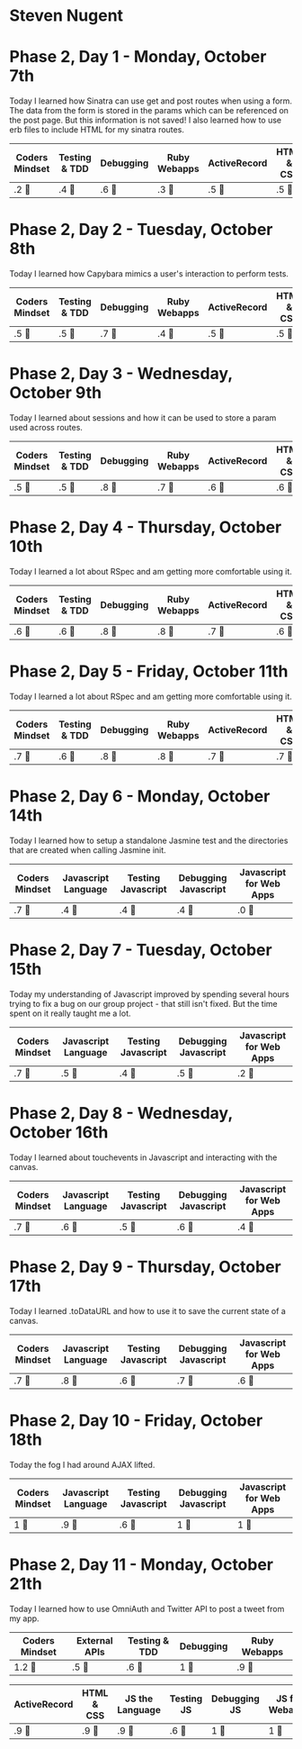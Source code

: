 # Steven Nugent

# Phase 2, Day 1 - Monday, October 7th
Today I learned how Sinatra can use get and post routes when using a form. The data from the form is stored in the params which can be referenced on the post page. But this information is not saved! I also learned how to use erb files to include HTML for my sinatra routes.

| Coders Mindset | Testing & TDD |  Debugging | Ruby Webapps | ActiveRecord | HTML & CSS |
| -------------- | ------------- |  --------- | ------------ | ------------ | ---------- |
| .2 :cookie:    | .4 :cookie:   | .6 :cookie:| .3 :cookie:  | .5 :cookie:  | .5 :cookie:|


# Phase 2, Day 2 - Tuesday, October 8th
Today I learned how Capybara mimics a user's interaction to perform tests.

| Coders Mindset | Testing & TDD |  Debugging | Ruby Webapps | ActiveRecord | HTML & CSS |
| -------------- | ------------- |  --------- | ------------ | ------------ | ---------- |
| .5 :cookie:    | .5 :cookie:   | .7 :cookie:| .4 :cookie:  | .5 :cookie:  | .5 :cookie:|


# Phase 2, Day 3 - Wednesday, October 9th
Today I learned about sessions and how it can be used to store a param used across routes.

| Coders Mindset | Testing & TDD |  Debugging | Ruby Webapps | ActiveRecord | HTML & CSS |
| -------------- | ------------- |  --------- | ------------ | ------------ | ---------- |
| .5 :cookie:    | .5 :cookie:   | .8 :cookie:| .7 :cookie:  | .6 :cookie:  | .6 :cookie:|


# Phase 2, Day 4 - Thursday, October 10th
Today I learned a lot about RSpec and am getting more comfortable using it.

| Coders Mindset | Testing & TDD |  Debugging | Ruby Webapps | ActiveRecord | HTML & CSS |
| -------------- | ------------- |  --------- | ------------ | ------------ | ---------- |
| .6 :cookie:    | .6 :cookie:   | .8 :cookie:| .8 :cookie:  | .7 :cookie:  | .6 :cookie:|


# Phase 2, Day 5 - Friday, October 11th
Today I learned a lot about RSpec and am getting more comfortable using it.

| Coders Mindset | Testing & TDD |  Debugging | Ruby Webapps | ActiveRecord | HTML & CSS |
| -------------- | ------------- |  --------- | ------------ | ------------ | ---------- |
| .7 :cookie:    | .6 :cookie:   | .8 :cookie:| .8 :cookie:  | .7 :cookie:  | .7 :cookie:|


# Phase 2, Day 6 - Monday, October 14th
Today I learned how to setup a standalone Jasmine test and the directories that are created when calling Jasmine init.

| Coders Mindset | Javascript Language |  Testing Javascript | Debugging Javascript | Javascript for Web Apps |
| -------------- |    -------------    |   ----------------  |   -----------------  | ----------------------- |
| .7 :cookie:    | .4 :cookie:         | .4 :cookie:         | .4 :cookie:          | .0 :cookie:             |


# Phase 2, Day 7 - Tuesday, October 15th
Today my understanding of Javascript improved by spending several hours trying to fix a bug on our group project - that still isn't fixed. But the time spent on it really taught me a lot.

| Coders Mindset | Javascript Language |  Testing Javascript | Debugging Javascript | Javascript for Web Apps |
| -------------- |    -------------    |   ----------------  |   -----------------  | ----------------------- |
| .7 :cookie:    | .5 :cookie:         | .4 :cookie:         | .5 :cookie:          | .2 :cookie:             |


# Phase 2, Day 8 - Wednesday, October 16th
Today I learned about touchevents in Javascript and interacting with the canvas.

| Coders Mindset | Javascript Language |  Testing Javascript | Debugging Javascript | Javascript for Web Apps |
| -------------- |    -------------    |   ----------------  |   -----------------  | ----------------------- |
| .7 :cookie:    | .6 :cookie:         | .5 :cookie:         | .6 :cookie:          | .4 :cookie:             |


# Phase 2, Day 9 - Thursday, October 17th
Today I learned .toDataURL and how to use it to save the current state of a canvas.

| Coders Mindset | Javascript Language |  Testing Javascript | Debugging Javascript | Javascript for Web Apps |
| -------------- |    -------------    |   ----------------  |   -----------------  | ----------------------- |
| .7 :cookie:    | .8 :cookie:         | .6 :cookie:         | .7 :cookie:          | .6 :cookie:             |


# Phase 2, Day 10 - Friday, October 18th
Today the fog I had around AJAX lifted.

| Coders Mindset | Javascript Language |  Testing Javascript | Debugging Javascript | Javascript for Web Apps |
| -------------- |    -------------    |   ----------------  |   -----------------  | ----------------------- |
| 1 :cookie:     | .9 :cookie:         | .6 :cookie:         |  1 :cookie:          |  1 :cookie:             |


# Phase 2, Day 11 - Monday, October 21th
Today I learned how to use OmniAuth and Twitter API to post a tweet from my app.

| Coders Mindset | External APIs |  Testing & TDD | Debugging | Ruby Webapps |
| -------------- | ------------- |  ------------- | --------- | ------------ |
| 1.2 :cookie:   | .5 :cookie:   |  .6 :cookie:   | 1 :cookie:| .9 :cookie:  |

| ActiveRecord | HTML & CSS | JS the Language | Testing JS | Debugging JS | JS for Webapps |
| ------------ | ---------- | --------------- | ---------- | ------------ | -------------- |
| .9 :cookie:  | .9 :cookie:| .9 :cookie:     | .6 :cookie:| 1 :cookie:   | 1 :cookie:     |